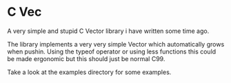 # C Vec
A very simple and stupid C Vector library i have written some time ago.

The library implements a very very simple Vector which automatically grows when pushin.
Using the typeof operator or using less functions this could be made ergonomic but this should
just be normal C99.

Take a look at the examples directory for some examples.

